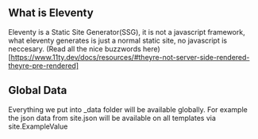 ## What is Eleventy

Eleventy is a Static Site Generator(SSG), it is not a javascript framework, what eleventy generates is just a normal static site, no javascript is neccesary.
(Read all the nice buzzwords here)[https://www.11ty.dev/docs/resources/#theyre-not-server-side-rendered-theyre-pre-rendered]

## Global Data

Everything we put into \_data folder will be available globally.
For example the json data from site.json will be available on all templates via site.ExampleValue
